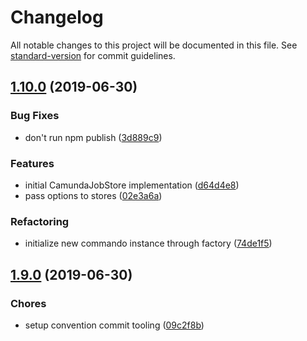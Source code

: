 # Changelog

All notable changes to this project will be documented in this file. See [standard-version](https://github.com/conventional-changelog/standard-version) for commit guidelines.

## [1.10.0](https://github.com/linkorb/commando/compare/v1.9.0...v1.10.0) (2019-06-30)


### Bug Fixes

* don't run npm publish ([3d889c9](https://github.com/linkorb/commando/commit/3d889c9))


### Features

* initial CamundaJobStore implementation ([d64d4e8](https://github.com/linkorb/commando/commit/d64d4e8))
* pass options to stores ([02e3a6a](https://github.com/linkorb/commando/commit/02e3a6a))


### Refactoring

* initialize new commando instance through factory ([74de1f5](https://github.com/linkorb/commando/commit/74de1f5))



## [1.9.0](https://github.com/linkorb/commando/compare/v1.6.0...v1.9.0) (2019-06-30)


### Chores

* setup convention commit tooling ([09c2f8b](https://github.com/linkorb/commando/commit/09c2f8b))
